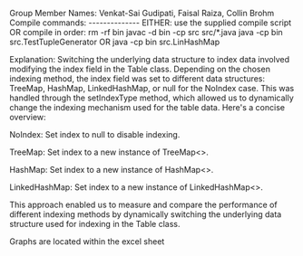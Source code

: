 Group Member Names: Venkat-Sai Gudipati, Faisal Raiza, Collin Brohm
Compile commands: --------------
EITHER: use the supplied compile script OR
compile in order: 
rm -rf bin
javac -d bin -cp src src/*.java
java -cp bin src.TestTupleGenerator OR java -cp bin src.LinHashMap


Explanation:
Switching the underlying data structure to index data involved modifying the index field in the Table class. Depending on the chosen indexing method, the index field was set to different data structures: TreeMap, HashMap, LinkedHashMap, or null for the NoIndex case. This was handled through the setIndexType method, which allowed us to dynamically change the indexing mechanism used for the table data. Here's a concise overview:

NoIndex: Set index to null to disable indexing.

TreeMap: Set index to a new instance of TreeMap<>.

HashMap: Set index to a new instance of HashMap<>.

LinkedHashMap: Set index to a new instance of LinkedHashMap<>.

This approach enabled us to measure and compare the performance of different indexing methods by dynamically switching the underlying data structure used for indexing in the Table class.


Graphs are located within the excel sheet